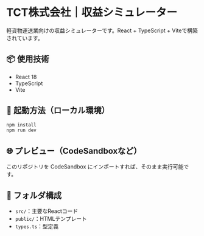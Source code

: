 # TCT株式会社｜収益シミュレーター

軽貨物運送業向けの収益シミュレーターです。React + TypeScript + Viteで構築されています。

## 📦 使用技術
- React 18
- TypeScript
- Vite

## 🚀 起動方法（ローカル環境）

```bash
npm install
npm run dev
```

## 🌐 プレビュー（CodeSandboxなど）

このリポジトリを CodeSandbox にインポートすれば、そのまま実行可能です。

## 📁 フォルダ構成
- `src/`：主要なReactコード
- `public/`：HTMLテンプレート
- `types.ts`：型定義
